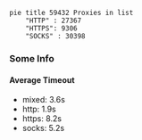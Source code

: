 
```mermaid
pie title 59432 Proxies in list
    "HTTP" : 27367
    "HTTPS": 9306
    "SOCKS" : 30398
```

### Some Info
#### Average Timeout

- mixed: 3.6s
- http: 1.9s
- https: 8.2s
- socks: 5.2s